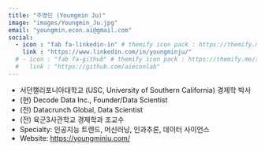 ```yaml
---
title: "주영민 (Youngmin Ju)"
image: "images/Youngmin_Ju.jpg"
email: "youngmin.econ.ai@gmail.com"
social:
  - icon : "fab fa-linkedin-in" # themify icon pack : https://themify.me/themify-icons
    link : "https://www.linkedin.com/in/youngminju/"
  # - icon : "fab fa-github" # themify icon pack : https://themify.me/themify-icons
  #   link : "https://github.com/aieconlab"
---
```



-	서던캘리포니아대학교 (USC, University of Southern California) 경제학 박사
-	(현) Decode Data Inc., Founder/Data Scientist
-	(전) Datacrunch Global, Data Scientist
-	(전) 육군3사관학교 경제학과 조교수
-	Specialty: 인공지능 트렌드, 머신러닝, 인과추론, 데이터 사이언스
-	Website: https://youngminju.com/
